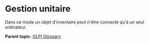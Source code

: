 Gestion unitaire
================

Dans ce mode un objet d'inventaire peut n'être connecté qu'à un seul
ordinateur.

**Parent topic:** [GLPI Glossary](../../glpi/glossary.html)
